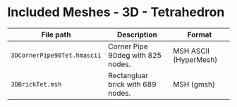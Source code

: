 # Included Meshes - 3D - Tetrahedron

|File path|Description|Format|
|---|---|---|
|`3DCornerPipe90Tet.hmascii`|Corner Pipe 90deg with 825 nodes.|MSH ASCII (HyperMesh)|
|`3DBrickTet.msh`|Rectangluar brick with 689 nodes.| MSH (gmsh)|
